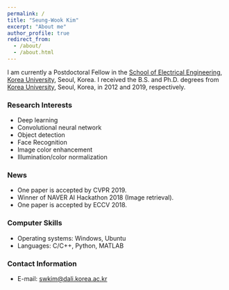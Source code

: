 ```yaml
---
permalink: /
title: "Seung-Wook Kim"
excerpt: "About me"
author_profile: true
redirect_from:
  - /about/
  - /about.html
---
```


I am currently a Postdoctoral Fellow in the [School of Electrical Engineering](https://ee.korea.ac.kr/), [Korea University](http://korea.ac.kr/mbshome/mbs/university/), Seoul, Korea. I received the B.S. and Ph.D. degrees from [Korea University](http://korea.ac.kr/mbshome/mbs/university/), Seoul, Korea, in 2012 and 2019, respectively.

### Research Interests
* Deep learning
* Convolutional neural network
* Object detection
* Face Recognition
* Image color enhancement
* Illumination/color normalization

### News
* One paper is accepted by CVPR 2019.
* Winner of NAVER AI Hackathon 2018 (Image retrieval).
* One paper is accepted by ECCV 2018.

### Computer Skills
* Operating systems: Windows, Ubuntu
* Languages: C/C++, Python, MATLAB

### Contact Information
* E-mail: swkim@dali.korea.ac.kr

